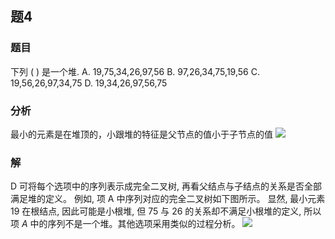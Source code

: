 ## 题4
### 题目
下列 ( ) 是一个堆.
A. 19,75,34,26,97,56 B. 97,26,34,75,19,56
C. 19,56,26,97,34,75 D. 19,34,26,97,56,75
### 分析
最小的元素是在堆顶的，小跟堆的特征是父节点的值小于子节点的值
![](https://img.hwenyi.tech/202408302016764.webp)
### 解
D
可将每个选项中的序列表示成完全二叉树, 再看父结点与子结点的关系是否全部满足堆的定义。
例如, 项 A 中序列对应的完全二叉树如下图所示。
显然, 最小元素 19 在根结点, 因此可能是小根堆, 但 75 与 26 的关系却不满足小根堆的定义, 所以项 $A$ 中的序列不是一个堆。其他选项采用类似的过程分析。
![](https://img.hwenyi.tech/202409302248695.webp)

